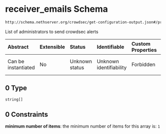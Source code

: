 # receiver\_emails Schema

```txt
http://schema.nethserver.org/crowdsec/get-configuration-output.json#/properties/receiver_emails/anyOf/0
```

List of administrators to send crowdsec alerts

| Abstract            | Extensible | Status         | Identifiable            | Custom Properties | Additional Properties | Access Restrictions | Defined In                                                                                       |
| :------------------ | :--------- | :------------- | :---------------------- | :---------------- | :-------------------- | :------------------ | :----------------------------------------------------------------------------------------------- |
| Can be instantiated | No         | Unknown status | Unknown identifiability | Forbidden         | Allowed               | none                | [get-configuration-output.json\*](crowdsec/get-configuration-output.json "open original schema") |

## 0 Type

`string[]`

## 0 Constraints

**minimum number of items**: the minimum number of items for this array is: `1`
